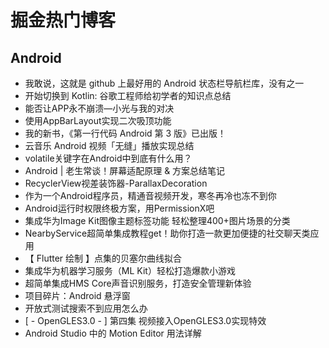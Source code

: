 # 掘金热门博客
## Android
* 我敢说，这就是 github 上最好用的 Android 状态栏导航栏库，没有之一
* 开始切换到 Kotlin: 谷歌工程师给初学者的知识点总结
* 能否让APP永不崩溃—小光与我的对决
* 使用AppBarLayout实现二次吸顶功能
* 我的新书，《第一行代码 Android 第 3 版》已出版！
* 云音乐 Android 视频「无缝」播放实现总结
* volatile关键字在Android中到底有什么用？
* Android | 老生常谈！屏幕适配原理 & 方案总结笔记
* RecyclerView视差装饰器-ParallaxDecoration
* 作为一个Android程序员，精通音视频开发，寒冬再冷也冻不到你
* Android运行时权限终极方案，用PermissionX吧
* 集成华为Image Kit图像主题标签功能 轻松整理400+图片场景的分类
* NearbyService超简单集成教程get！助你打造一款更加便捷的社交聊天类应用
* 【 Flutter 绘制 】点集的贝塞尔曲线拟合
* 集成华为机器学习服务（ML Kit）轻松打造爆款小游戏
* 超简单集成HMS Core声音识别服务，打造安全管理新体验
* 项目碎片：Android 悬浮窗
* 开放式测试搜索不到应用怎么办
* [ - OpenGLES3.0 - ]  第四集  视频接入OpenGLES3.0实现特效
* Android Studio 中的 Motion Editor 用法详解

